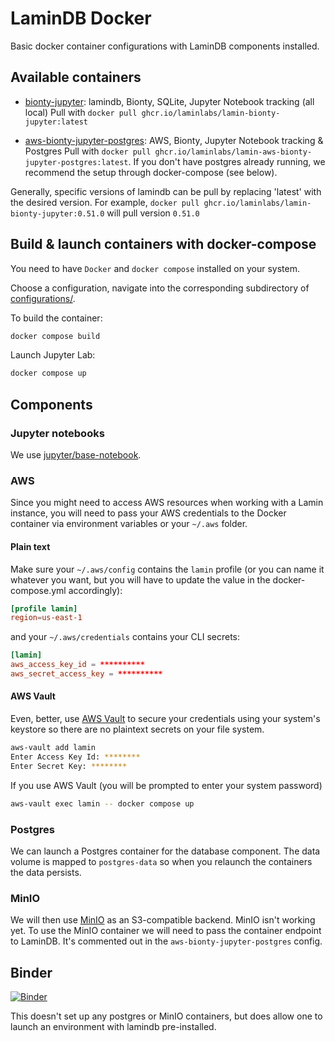 # LaminDB Docker

Basic docker container configurations with LaminDB components installed.

## Available containers

- [bionty-jupyter](configurations/bionty-jupyter/): lamindb, Bionty, SQLite, Jupyter Notebook tracking (all local)
  Pull with `docker pull ghcr.io/laminlabs/lamin-bionty-jupyter:latest`

- [aws-bionty-jupyter-postgres](configurations/aws-bionty-jupyter-postgres/): AWS, Bionty, Jupyter Notebook tracking & Postgres
  Pull with `docker pull ghcr.io/laminlabs/lamin-aws-bionty-jupyter-postgres:latest`.
  If you don't have postgres already running, we recommend the setup through docker-compose (see below).

Generally, specific versions of lamindb can be pull by replacing 'latest' with the desired version.
For example, `docker pull ghcr.io/laminlabs/lamin-bionty-jupyter:0.51.0` will pull version `0.51.0`

## Build & launch containers with docker-compose

You need to have `Docker` and `docker compose` installed on your system.

Choose a configuration, navigate into the corresponding subdirectory of [configurations/](configurations).

To build the container:

```bash
docker compose build
```

Launch Jupyter Lab:

```bash
docker compose up
```

## Components

### Jupyter notebooks

We use [jupyter/base-notebook](https://hub.docker.com/r/jupyter/base-notebook).

### AWS

Since you might need to access AWS resources when working with a Lamin instance, you will need to pass your AWS credentials to the Docker container via environment variables or your `~/.aws` folder.

#### Plain text

Make sure your `~/.aws/config` contains the `lamin` profile (or you can name it whatever you want, but you will have to update the value in the docker-compose.yml accordingly):

```toml
[profile lamin]
region=us-east-1
```

and your `~/.aws/credentials` contains your CLI secrets:

```toml
[lamin]
aws_access_key_id = **********
aws_secret_access_key = **********
```

#### AWS Vault

Even, better, use [AWS Vault](https://github.com/99designs/aws-vault) to secure your credentials using your system's keystore so there are no plaintext secrets on your file system.

```bash
aws-vault add lamin
Enter Access Key Id: ********
Enter Secret Key: ********
```

If you use AWS Vault (you will be prompted to enter your system password)

```bash
aws-vault exec lamin -- docker compose up
```

### Postgres

We can launch a Postgres container for the database component. The data volume is mapped to `postgres-data` so when you relaunch the containers the data persists.

### MinIO

We will then use [MinIO](https://hub.docker.com/r/minio/minio/) as an S3-compatible backend. MinIO isn't working yet. To use the MinIO container we will need to pass the container endpoint to LaminDB. It's commented out in the `aws-bionty-jupyter-postgres` config.

## Binder

[![Binder](https://mybinder.org/badge_logo.svg)](https://mybinder.org/v2/gh/lawrlee/lamin-docker/HEAD)

This doesn't set up any postgres or MinIO containers, but does allow one to launch an environment with lamindb pre-installed.
